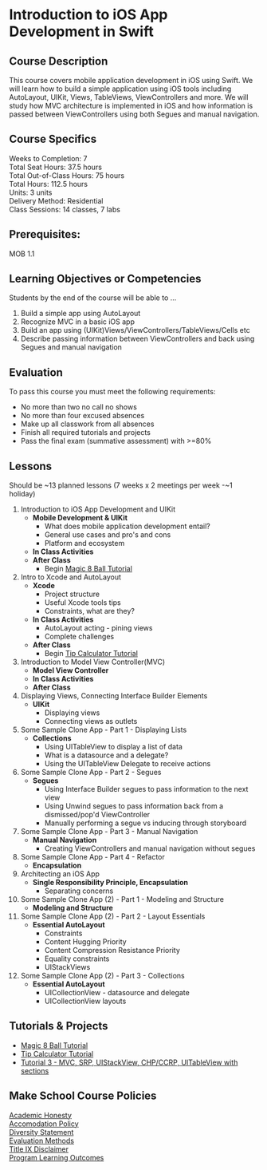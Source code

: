 # Introduction to iOS App Development in Swift

## Course Description

This course covers mobile application development in iOS using Swift. We will learn how to build a simple application using iOS tools including AutoLayout, UIKit, Views, TableViews, ViewControllers and more. We will study how MVC architecture is implemented in iOS and how information is passed between ViewControllers using both Segues and manual navigation.

## Course Specifics

Weeks to Completion:  7 <br>
Total Seat Hours:  37.5 hours <br>
Total Out-of-Class Hours: 75 hours <br>
Total Hours: 112.5 hours <br>
Units:  3 units <br>
Delivery Method:  Residential <br>
Class Sessions:  14 classes, 7 labs

## Prerequisites:

MOB 1.1 <br>

## Learning Objectives or Competencies

Students by the end of the course will be able to ...

1. Build a simple app using AutoLayout
1. Recognize MVC in a basic iOS app
1. Build an app using (UIKit)Views/ViewControllers/TableViews/Cells etc
1. Describe passing information between ViewControllers and back using Segues and manual navigation

## Evaluation

To pass this course you must meet the following requirements:

- No more than two no call no shows
- No more than four excused absences
- Make up all classwork from all absences
- Finish all required tutorials and projects
- Pass the final exam (summative assessment) with >=80%

## Lessons

Should be ~13 planned lessons (7 weeks x 2 meetings per week -~1 holiday)

1. Introduction to iOS App Development and UIKit
    - **Mobile Development & UIKit**
      - What does mobile application development entail?
      - General use cases and pro's and cons
      - Platform and ecosystem
    - **In Class Activities**
    - **After Class**
      - Begin [Magic 8 Ball Tutorial](https://www.makeschool.com/online-courses/tutorials/learn-how-to-build-apps-magic-8-ball/intro-magic8)
1. Intro to Xcode and AutoLayout
    - **Xcode**
      - Project structure
      - Useful Xcode tools tips
      - Constraints, what are they?
    - **In Class Activities**
      - AutoLayout acting - pining views
      - Complete challenges
    - **After Class**
      - Begin [Tip Calculator Tutorial](https://www.makeschool.com/online-courses/tutorials/build-a-tip-calculator-in-swift-4/intro-tip-calculator)
1. Introduction to Model View Controller(MVC)
    - **Model View Controller**
    - **In Class Activities**
    - **After Class**
1. Displaying Views, Connecting Interface Builder Elements
    - **UIKit**
      - Displaying views
      - Connecting views as outlets
1. Some Sample Clone App - Part 1 - Displaying Lists
    - **Collections**
      - Using UITableView to display a list of data
      - What is a datasource and a delegate?
      - Using the UITableView Delegate to receive actions
1. Some Sample Clone App - Part 2 - Segues
    - **Segues**
      - Using Interface Builder segues to pass information to the next view
      - Using Unwind segues to pass information back from a dismissed/pop'd ViewController
      - Manually performing a segue vs inducing through storyboard
1. Some Sample Clone App - Part 3 - Manual Navigation
    - **Manual Navigation**
      - Creating ViewControllers and manual navigation without segues
1. Some Sample Clone App - Part 4 - Refactor
    - **Encapsulation**
1. Architecting an iOS App
    - **Single Responsibility Principle, Encapsulation**
      - Separating concerns
1. Some Sample Clone App (2) - Part 1 - Modeling and Structure
    - **Modeling and Structure**
1. Some Sample Clone App (2) - Part 2 - Layout Essentials
    - **Essential AutoLayout**
      - Constraints
      - Content Hugging Priority
      - Content Compression Resistance Priority
      - Equality constraints
      - UIStackViews
1. Some Sample Clone App (2) - Part 3 - Collections
    - **Essential AutoLayout**
      - UICollectionView - datasource and delegate
      - UICollectionView layouts

## Tutorials & Projects

- [Magic 8 Ball Tutorial](https://www.makeschool.com/online-courses/tutorials/learn-how-to-build-apps-magic-8-ball/intro-magic8)
- [Tip Calculator Tutorial](https://www.makeschool.com/online-courses/tutorials/build-a-tip-calculator-in-swift-4/intro-tip-calculator)
- [Tutorial 3 - MVC, SRP, UIStackView, CHP/CCRP, UITableView with sections]()


## Make School Course Policies

[Academic Honesty](https://github.com/Product-College-Courses/Common-Syllabus-Sections/blob/master/Academic-Honesty-and-Plagiarism.md)<br>
[Accomodation Policy](https://github.com/Product-College-Courses/Common-Syllabus-Sections/blob/master/Accommodation-Policy.md)<br>
[Diversity Statement](https://github.com/Product-College-Courses/Common-Syllabus-Sections/blob/master/Diversity-Statement.md)<br>
[Evaluation Methods](https://github.com/Product-College-Courses/Common-Syllabus-Sections/blob/master/Evaluation-Methods.md)
<br>
[Title IX Disclaimer](https://github.com/Product-College-Courses/Common-Syllabus-Sections/blob/master/Evaluations-Title-X-Disclaimer.md)<br>
[Program Learning Outcomes](https://github.com/Product-College-Courses/Common-Syllabus-Sections/blob/master/Program-Learning-Outcomes.md)
